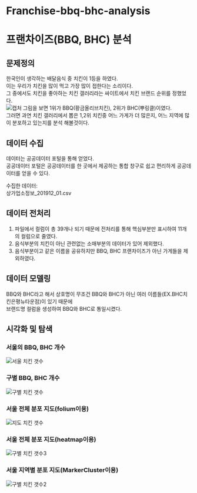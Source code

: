 # Franchise-bbq-bhc-analysis
# 프랜차이즈(BBQ, BHC) 분석

## 문제정의
한국인이 생각하는 배달음식 중 치킨이 1등을 하였다.   
이는 우리가 치킨을 많이 먹고 가장 많이 접한다는 소리이다.   
그 중에서도 치킨을 좋아하는 치킨 갤러리라는 싸이트에서 치킨 브랜드 순위를 정했었다.   
![캡처](https://user-images.githubusercontent.com/59160781/101049835-393d1300-35c7-11eb-85f6-e98fe944fd64.PNG)
그림을 보면 1위가 BBQ(황금올리브치킨), 2위가 BHC(뿌링클)이였다.   
그러면 과연 치킨 갤러리에서 뽑은 1,2위 치킨중 어느 가게가 더 많은지, 어느 지역에 많이 분포하고 있는지를 분석 해볼것이다.
   
## 데이터 수집
데이터는 공공데이터 포털을 통해 얻었다.   
공공데이터 포털은 공공데이터를 한 곳에서 제공하는 통합 창구로 쉽고 편리하게 공공데이터를 얻을 수 있다.   
   
수집한 데이터:   
상가업소정보_201912_01.csv   

## 데이터 전처리
1. 파일에서 컬럼이 총 39개나 되기 때문에 전처리를 통해 핵심부분만 표시하여 11개의 컬럼으로 줄였다.   
2. 음식부분의 치킨이 아닌 관련없는 소매부분의 데이터가 있어 제외했다.   
3. 음식부분이고 같은 이름을 공유하지만 BBQ, BHC 프랜차이즈가 아닌 가게들을 제외하였다.   
   
## 데이터 모델링
BBQ와 BHC라고 해서 상호명이 무조건 BBQ와 BHC가 아닌 여러 이름들(EX.BHC치킨은평뉴타운점)이 있기 때문에    
브랜드명 컬럼을 생성하여 BBQ와 BHC로 통일시켰다.   

## 시각화 및 탐색
### 서울의 BBQ, BHC 개수
![서울 치킨 갯수](https://user-images.githubusercontent.com/59160781/101051367-c0d75180-35c8-11eb-9a97-c29088945e31.PNG)
### 구별 BBQ, BHC 개수
![구별 치킨 갯수](https://user-images.githubusercontent.com/59160781/101051441-dba9c600-35c8-11eb-9a79-77d91b7316cc.PNG)
### 서울 전체 분포 지도(folium이용)
![지도 치킨 갯수](https://user-images.githubusercontent.com/59160781/101051488-e9f7e200-35c8-11eb-8faf-d8acbe66f85d.PNG)
### 서울 전체 분포 지도(heatmap이용)
![구별 치킨 갯수3](https://user-images.githubusercontent.com/59160781/101051807-380ce580-35c9-11eb-8875-c670042c5c8b.PNG)
### 서울 지역별 분포 지도(MarkerCluster이용)
![구별 치킨 갯수2](https://user-images.githubusercontent.com/59160781/101051544-fa0fc180-35c8-11eb-8418-c8216e118cbe.PNG)





